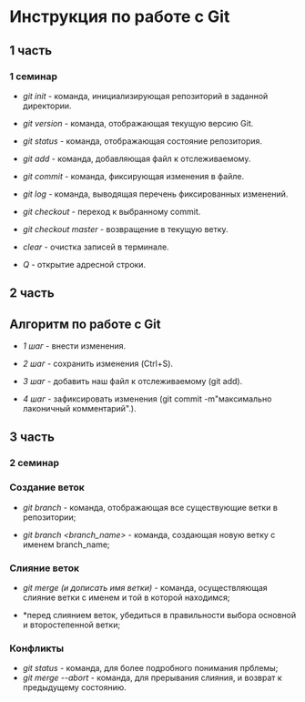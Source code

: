 # Инструкция по работе с Git

## 1 часть

### 1 семинар

* *git init* - команда, инициализирующая репозиторий в заданной директории.

* *git version* - команда, отображающая текущую версию Git.

* *git status* - команда, отображающая состояние репозитория.

* *git add* - команда, добавляющая файл к отслеживаемому.

* *git commit* - команда, фиксирующая изменения в файле.

* *git log* - команда, выводящая перечень фиксированных изменений.

* *git checkout* - переход к выбранному commit.

* *git checkout master* - возвращение в текущую ветку.

* *clear* - очистка записей в терминале.
* *Q* - открытие адресной строки.

## 2 часть

## Алгоритм по работе с Git

* *1 шаг* - внести изменения.

* *2 шаг* - сохранить изменения (Ctrl+S).

* *3 шаг* - добавить наш файл к отслеживаемому (git add).

* *4 шаг* - зафиксировать изменения (git commit -m"максимально лаконичный комментарий".).

## 3 часть

### 2 семинар

### Создание веток

* *git branch* - команда, отображающая все существующие ветки в репозитории;

* *git branch <branch_name>* - команда, создающая новую ветку с именем branch_name;

### Слияние веток

* *git merge (и дописать имя ветки)* - команда, осуществляющая слияние ветки с именем и той в которой находимся;

* *перед слиянием веток, убедиться в правильности выбора основной и второстепенной ветки;

### Конфликты

* *git status* - команда, для более подробного понимания прблемы;
* *git merge --abort* - команда, для прерывания слияния, и возврат к предыдущему состоянию.
